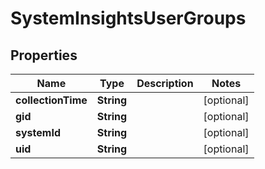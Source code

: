 # SystemInsightsUserGroups

## Properties
Name | Type | Description | Notes
------------ | ------------- | ------------- | -------------
**collectionTime** | **String** |  |  [optional]
**gid** | **String** |  |  [optional]
**systemId** | **String** |  |  [optional]
**uid** | **String** |  |  [optional]
